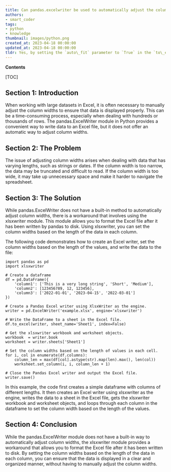```yaml
---
title: Can pandas.excelwriter be used to automatically adjust the column widths in excel?
authors:
- smart_coder
tags:
- python
- knowledge
thumbnail: images/python.png
created_at: 2023-04-18 00:00:00
updated_at: 2023-04-18 00:00:00
tldr: Yes, by setting the `auto\_fit` parameter to `True` in the `to\_excel()` method when using `pandas.ExcelWriter`.
---
```


**Contents**

[TOC]

Section 1: Introduction
-----------------------
When working with large datasets in Excel, it is often necessary to manually adjust the column widths to ensure that data is displayed properly. This can be a time-consuming process, especially when dealing with hundreds or thousands of rows. The pandas.ExcelWriter module in Python provides a convenient way to write data to an Excel file, but it does not offer an automatic way to adjust column widths.

Section 2: The Problem
----------------------
The issue of adjusting column widths arises when dealing with data that has varying lengths, such as strings or dates. If the column width is too narrow, the data may be truncated and difficult to read. If the column width is too wide, it may take up unnecessary space and make it harder to navigate the spreadsheet.

Section 3: The Solution
-----------------------
While pandas.ExcelWriter does not have a built-in method to automatically adjust column widths, there is a workaround that involves using the xlsxwriter module. This module allows you to format the Excel file after it has been written by pandas to disk. Using xlsxwriter, you can set the column widths based on the length of the data in each column.

The following code demonstrates how to create an Excel writer, set the column widths based on the length of the values, and write the data to the file:

```
import pandas as pd
import xlsxwriter

# Create a dataframe
df = pd.DataFrame({
    'column1': ['This is a very long string', 'Short', 'Medium'],
    'column2': [123456789, 12, 123456],
    'column3': ['2022-01-01', '2023-04-15', '2022-03-01']
})

# Create a Pandas Excel writer using XlsxWriter as the engine.
writer = pd.ExcelWriter('example.xlsx', engine='xlsxwriter')

# Write the DataFrame to a sheet in the Excel file.
df.to_excel(writer, sheet_name='Sheet1', index=False)

# Get the xlsxwriter workbook and worksheet objects.
workbook  = writer.book
worksheet = writer.sheets['Sheet1']

# Set the column widths based on the length of values in each cell.
for i, col in enumerate(df.columns):
    column_len = max(df[col].astype(str).map(len).max(), len(col))
    worksheet.set_column(i, i, column_len + 1)

# Close the Pandas Excel writer and output the Excel file.
writer.save()
```

In this example, the code first creates a simple dataframe with columns of different lengths. It then creates an Excel writer using xlsxwriter as the engine, writes the data to a sheet in the Excel file, gets the xlsxwriter workbook and worksheet objects, and loops through each column in the dataframe to set the column width based on the length of the values.

Section 4: Conclusion
----------------------
While the pandas.ExcelWriter module does not have a built-in way to automatically adjust column widths, the xlsxwriter module provides a workaround that allows you to format the Excel file after it has been written to disk. By setting the column widths based on the length of the data in each column, you can ensure that the data is displayed in a clear and organized manner, without having to manually adjust the column widths.
